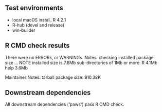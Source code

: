 ## Test environments

* local macOS install, R 4.2.1
* R-hub (devel and release)
* win-builder

## R CMD check results

There were no ERRORs, or WARNINGs.
Notes:
checking installed package size ... NOTE
  installed size is  7.8Mb
  sub-directories of 1Mb or more:
    R      4.1Mb
    help   3.6Mb

Maintainer Notes: tarball package size: 910.38K

## Downstream dependencies

All downstream dependencies ('paws') pass R CMD check.
